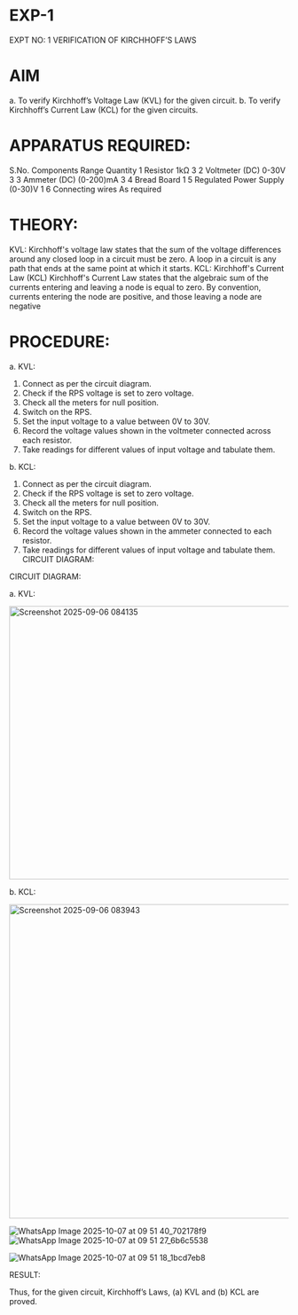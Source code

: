 # EXP-1
EXPT NO: 1	VERIFICATION OF KIRCHHOFF’S LAWS
# AIM
a.   To verify Kirchhoff’s Voltage Law (KVL) for the given circuit. 
b.   To verify Kirchhoff’s Current Law (KCL) for the given circuits.

# APPARATUS REQUIRED:
S.No.	Components	Range	Quantity
1	Resistor	1kΩ	3
2	Voltmeter (DC)	0-30V	3
3	Ammeter (DC)	(0-200)mA	3
4	Bread Board		1
5	Regulated Power Supply	(0-30)V	1
6	Connecting wires		As required

# THEORY:
KVL: Kirchhoff's voltage law states that the sum of the voltage differences around any closed loop in a circuit must be zero. A loop in a circuit is any path that ends at the same point at which it starts.
KCL:
Kirchhoff's Current Law (KCL) Kirchhoff's Current Law states that the algebraic sum of the currents entering and leaving a node is equal to zero. By convention, currents entering the node are positive, and those leaving a node are negative


# PROCEDURE:
a.   KVL:
1.   Connect as per the circuit diagram.
2.   Check if the RPS voltage is set to zero voltage.
3.   Check all the meters for null position.
4.   Switch on the RPS.
5.   Set the input voltage to a value between 0V to 30V.
6.   Record the voltage values shown in the voltmeter connected across each resistor.
7.   Take readings for different values of input voltage and tabulate them.


b.  KCL:
1.   Connect as per the circuit diagram.
2.   Check if the RPS voltage is set to zero voltage.
3.   Check all the meters for null position.
4.   Switch on the RPS.
5.   Set the input voltage to a value between 0V to 30V.
6.   Record the voltage values shown in the ammeter connected to each resistor.
7.   Take readings for different values of input voltage and tabulate them. 
CIRCUIT DIAGRAM:

CIRCUIT DIAGRAM:


a.   KVL:
 
<img width="686" height="493" alt="Screenshot 2025-09-06 084135" src="https://github.com/user-attachments/assets/938e0eb0-dad9-4713-8d6b-4145210bb028" />


b.  KCL:
 
<img width="1159" height="567" alt="Screenshot 2025-09-06 083943" src="https://github.com/user-attachments/assets/4b6d9e22-09ca-41ae-9ee0-f6ad6b5a6332" />

![WhatsApp Image 2025-10-07 at 09 51 40_702178f9](https://github.com/user-attachments/assets/6191132a-ab94-4d8e-bfb9-2498345e75db)
![WhatsApp Image 2025-10-07 at 09 51 27_6b6c5538](https://github.com/user-attachments/assets/cb387f20-ce8b-4b4c-be4e-1297dbd7268d)

![WhatsApp Image 2025-10-07 at 09 51 18_1bcd7eb8](https://github.com/user-attachments/assets/69b99212-9caf-4e8d-bbbe-c60ed79b6b88)




RESULT:

Thus, for the given circuit, Kirchhoff’s Laws, (a) KVL and (b) KCL are proved.
